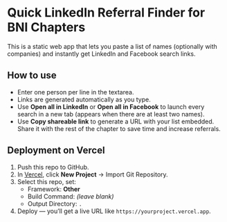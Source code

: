 # Quick LinkedIn Referral Finder for BNI Chapters

This is a static web app that lets you paste a list of names (optionally with companies) and instantly get LinkedIn and Facebook search links.

## How to use
- Enter one person per line in the textarea.
- Links are generated automatically as you type.
- Use **Open all in LinkedIn** or **Open all in Facebook** to launch every search in a new tab (appears when there are at least two names).
- Use **Copy shareable link** to generate a URL with your list embedded. Share it with the rest of the chapter to save time and increase referrals.

## Deployment on Vercel
1. Push this repo to GitHub.
2. In [Vercel](https://vercel.com), click **New Project** → Import Git Repository.
3. Select this repo, set:
   - Framework: **Other**
   - Build Command: *(leave blank)*
   - Output Directory: `.`
4. Deploy — you’ll get a live URL like `https://yourproject.vercel.app`.
